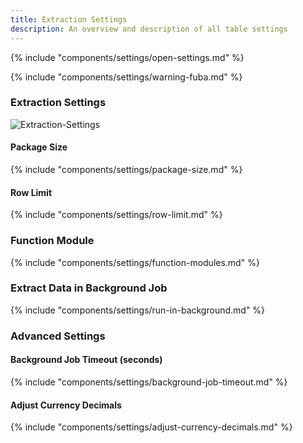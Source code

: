 ```yaml
---
title: Extraction Settings
description: An overview and description of all table settings
---
```


{% include "components/settings/open-settings.md"  %}

{% include "components/settings/warning-fuba.md" %}

### Extraction Settings

![Extraction-Settings](../../assets/images/documentation/components/table/extraction-settings.png)

#### Package Size

{% include "components/settings/package-size.md" %}

#### Row Limit

{% include "components/settings/row-limit.md" %}

### Function Module

{% include "components/settings/function-modules.md" %}

### Extract Data in Background Job

{% include "components/settings/run-in-background.md" %}

### Advanced Settings

#### Background Job Timeout (seconds)

{% include "components/settings/background-job-timeout.md" %}

#### Adjust Currency Decimals

{% include "components/settings/adjust-currency-decimals.md" %}